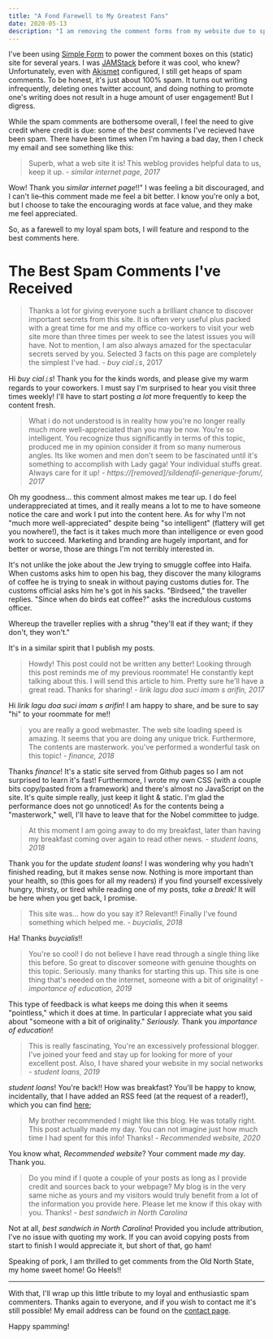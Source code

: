 ```yaml
---
title: "A Fond Farewell to My Greatest Fans"
date: 2020-05-13
description: "I am removing the comment forms from my website due to spam. But are spam comments all bad? Not necessarily! Some of my best comments have been spam."
---
```


I've been using [Simple Form](https://getsimpleform.com/) to power the comment boxes on this (static) site for several years. I was [JAMStack](https://jamstack.org/) before it was cool, who knew? Unfortunately, even with [Akismet](https://akismet.com/) configured, I still get heaps of spam comments. To be honest, it's just about 100% spam. It turns out writing infrequently, deleting ones twitter account, and doing nothing to promote one's writing does not result in a huge amount of user engagement! But I digress.

While the spam comments are bothersome overall, I feel the need to give credit where credit is due: some of the _best_ comments I've recieved have been spam. There have been times when I'm having a bad day, then I check my email and see something like this:

> Superb, what a web site it is! This weblog provides helpful data to us, keep it up.
> _- similar internet page, 2017_

Wow! Thank you _similar internet page_!!" I was feeling a bit discouraged, and I can't lie–this comment made me feel a bit better. I know you're only a bot, but I choose to take the encouraging words at face value, and they make me feel appreciated.

So, as a farewell to my loyal spam bots, I will feature and respond to the best comments here.

# The Best Spam Comments I've Received

> Thanks a lot for giving everyone such a brilliant chance to discover important secrets from this site. It is often very useful plus packed with a great time for me and my office co-workers to visit your web site more than three times per week to see the latest issues you will have. Not to mention, I am also always amazed for the spectacular secrets served by you. Selected 3 facts on this page are completely the simplest I've had.
> _- buy cial𝚒s_, 2017

Hi _buy cial𝚒s_! Thank you for the kinds words, and please give my warm regards to your coworkers. I must say I'm surprised to hear you visit three times weekly! I'll have to start posting _a lot_ more frequently to keep the content fresh.

> What i do not understood is in reality how you're no longer really much more well-appreciated than you may be now. You're so intelligent. You recognize thus significantly in terms of this topic, produced me in my opinion consider it from so many numerous angles. Its like women and men don't seem to be fascinated until it's something to accomplish with Lady gaga! Your individual stuffs great. Always care for it up!
>  _- https://[removed]/sildenafil-generique-forum/, 2017_

Oh my goodness... this comment almost makes me tear up. I do feel underappreciated at times, and it really means a lot to me to have someone notice the care and work I put into the content here. As for why I'm not "much more well-appreciated" despite being "so intelligent" (flattery will get you nowhere!), the fact is it takes much more than intelligence or even good work to succeed. Marketing and branding are hugely important, and for better or worse, those are things I'm not terribly interested in.

It's not unlike the joke about the Jew trying to smuggle coffee into Haifa. When customs asks him to open his bag, they discover the many kilograms of coffee he is trying to sneak in without paying customs duties for. The customs official asks him he's got in his sacks. "Birdseed," the traveller replies. "Since when do birds eat coffee?" asks the incredulous customs officer.

Whereup the traveller replies with a shrug "they'll eat if they want; if they don't, they won't."

It's in a similar spirit that I publish my posts.

> Howdy! This post could not be written any better! Looking through this post reminds me of my previous roommate! He constantly kept talking about this. I will send this article to him. Pretty sure he'll have a great read. Thanks for sharing!
> _- lirik lagu doa suci imam s arifin, 2017_

Hi _lirik lagu doa suci imam s arifin_! I am happy to share, and be sure to say "hi" to your roommate for me!!

> you are really a good webmaster. The web site loading speed is amazing. It seems that you are doing any unique trick. Furthermore, The contents are masterwork. you've performed a wonderful task on this topic! 
> _- finance, 2018_

Thanks _finance_! It's a static site served from Github pages so I am not surprised to learn it's fast! Furthermore, I wrote my own CSS (with a couple bits copy/pasted from a framework) and there's almost no JavaScript on the site. It's quite simple really, just keep it light & static. I'm glad the performance does not go unnoticed! As for the contents being a "masterwork," well, I'll have to leave that for the Nobel committee to judge.

> At this moment I am going away to do my breakfast, later than having my breakfast coming over again to read other news.
> _- student loans, 2018_

Thank you for the update _student loans_! I was wondering why you hadn't finished reading, but it makes sense now. Nothing is more important than your health, so (this goes for all my readers) if you find yourself excessively hungry, thirsty, or tired while reading one of my posts, _take a break!_ It will be here when you get back, I promise.

> This site was... how do you say it? Relevant!! Finally I've found something which helped me.
> _- buycialis, 2018_

Ha! Thanks _buycialis_!!

> You're so cool! I do not believe I have read through a single thing like this before. So great to discover someone with genuine thoughts on this topic. Seriously. many thanks for starting this up. This site is one thing that's needed on the internet, someone with a bit of originality!
> _- importance of education, 2019_

This type of feedback is what keeps me doing this when it seems "pointless," which it does at time. In particular I appreciate what you said about "someone with a bit of originality." _Seriously._ Thank you _importance of education_!

> This is really fascinating, You're an excessively professional blogger. I've joined your feed and stay up for looking for more of your excellent post. Also, I have shared your website in my social networks
> _- student loans, 2019_

_student loans_! You're back!! How was breakfast? You'll be happy to know, incidentally, that I have added an RSS feed (at the request of a reader!), which you can find [here](/rss.xml);

> My brother recommended I might like this blog. He was totally right. This post actually made my day. You can not imagine just how much time I had spent for this info! Thanks!
> _- Recommended website, 2020_

You know what, _Recommended website_? Your comment made _my_ day. Thank you.

> Do you mind if I quote a couple of your posts as long as I provide credit and sources back to your webpage? My blog is in the very same niche as yours and my visitors would truly benefit from a lot of the information you provide here. Please let me know if this okay with you. Thanks!
> _- best sandwich in North Carolina_

Not at all, _best sandwich in North Carolina_! Provided you include attribution, I've no issue with quoting my work. If you can avoid copying posts from start to finish I would appreciate it, but short of that, go ham!

Speaking of pork, I am thrilled to get comments from the Old North State, my home sweet home! Go Heels!!

<hr />

With that, I'll wrap up this little tribute to my loyal and enthusiastic spam commenters. Thanks again to everyone, and if you wish to contact me it's still possible! My email address can be found on the [contact page](/contact).

Happy spamming!